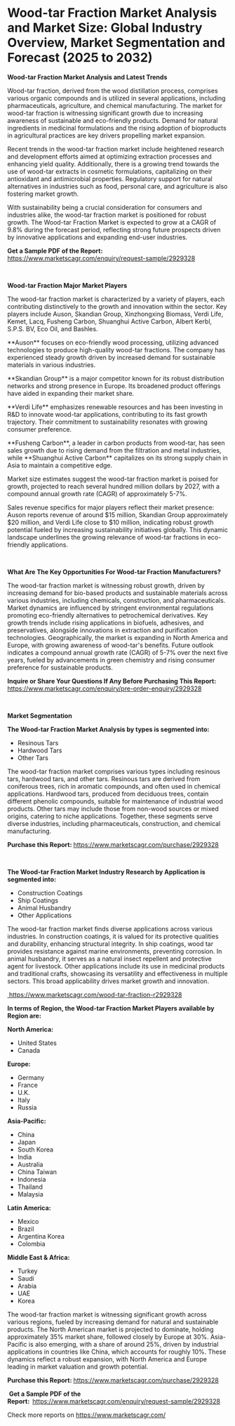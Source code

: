 <p><h1>Wood-tar Fraction Market Analysis and Market Size: Global Industry Overview, Market Segmentation and Forecast (2025 to 2032)</h1></p><p><strong>Wood-tar Fraction Market Analysis and Latest Trends</strong></p>
<p><p>Wood-tar fraction, derived from the wood distillation process, comprises various organic compounds and is utilized in several applications, including pharmaceuticals, agriculture, and chemical manufacturing. The market for wood-tar fraction is witnessing significant growth due to increasing awareness of sustainable and eco-friendly products. Demand for natural ingredients in medicinal formulations and the rising adoption of bioproducts in agricultural practices are key drivers propelling market expansion.</p><p>Recent trends in the wood-tar fraction market include heightened research and development efforts aimed at optimizing extraction processes and enhancing yield quality. Additionally, there is a growing trend towards the use of wood-tar extracts in cosmetic formulations, capitalizing on their antioxidant and antimicrobial properties. Regulatory support for natural alternatives in industries such as food, personal care, and agriculture is also fostering market growth. </p><p>With sustainability being a crucial consideration for consumers and industries alike, the wood-tar fraction market is positioned for robust growth. The Wood-tar Fraction Market is expected to grow at a CAGR of 9.8% during the forecast period, reflecting strong future prospects driven by innovative applications and expanding end-user industries.</p></p>
<p><strong>Get a Sample PDF of the Report:&nbsp;</strong> <a href="https://www.marketscagr.com/enquiry/request-sample/2929328?utm_campaign=3098&utm_medium=2&utm_source=Github&utm_content=ia&utm_term=12032025&utm_id=wood-tar-fraction">https://www.marketscagr.com/enquiry/request-sample/2929328</a></p>
<p>&nbsp;</p>
<p><strong>Wood-tar Fraction Major Market Players</strong></p>
<p><p>The wood-tar fraction market is characterized by a variety of players, each contributing distinctively to the growth and innovation within the sector. Key players include Auson, Skandian Group, Xinzhongxing Biomass, Verdi Life, Kemet, Lacq, Fusheng Carbon, Shuanghui Active Carbon, Albert Kerbl, S.P.S. BV, Eco Oil, and Bashles.</p><p>**Auson** focuses on eco-friendly wood processing, utilizing advanced technologies to produce high-quality wood-tar fractions. The company has experienced steady growth driven by increased demand for sustainable materials in various industries. </p><p>**Skandian Group** is a major competitor known for its robust distribution networks and strong presence in Europe. Its broadened product offerings have aided in expanding their market share.</p><p>**Verdi Life** emphasizes renewable resources and has been investing in R&D to innovate wood-tar applications, contributing to its fast growth trajectory. Their commitment to sustainability resonates with growing consumer preference.</p><p>**Fusheng Carbon**, a leader in carbon products from wood-tar, has seen sales growth due to rising demand from the filtration and metal industries, while **Shuanghui Active Carbon** capitalizes on its strong supply chain in Asia to maintain a competitive edge.</p><p>Market size estimates suggest the wood-tar fraction market is poised for growth, projected to reach several hundred million dollars by 2027, with a compound annual growth rate (CAGR) of approximately 5-7%. </p><p>Sales revenue specifics for major players reflect their market presence: Auson reports revenue of around $15 million, Skandian Group approximately $20 million, and Verdi Life close to $10 million, indicating robust growth potential fueled by increasing sustainability initiatives globally. This dynamic landscape underlines the growing relevance of wood-tar fractions in eco-friendly applications.</p></p>
<p>&nbsp;</p>
<p><strong>What Are The Key Opportunities For Wood-tar Fraction Manufacturers?</strong></p>
<p><p>The wood-tar fraction market is witnessing robust growth, driven by increasing demand for bio-based products and sustainable materials across various industries, including chemicals, construction, and pharmaceuticals. Market dynamics are influenced by stringent environmental regulations promoting eco-friendly alternatives to petrochemical derivatives. Key growth trends include rising applications in biofuels, adhesives, and preservatives, alongside innovations in extraction and purification technologies. Geographically, the market is expanding in North America and Europe, with growing awareness of wood-tar's benefits. Future outlook indicates a compound annual growth rate (CAGR) of 5-7% over the next five years, fueled by advancements in green chemistry and rising consumer preference for sustainable products.</p></p>
<p><strong>Inquire or Share Your Questions If Any Before Purchasing This Report:</strong> <a href="https://www.marketscagr.com/enquiry/pre-order-enquiry/2929328?utm_campaign=3098&utm_medium=2&utm_source=Github&utm_content=ia&utm_term=12032025&utm_id=wood-tar-fraction">https://www.marketscagr.com/enquiry/pre-order-enquiry/2929328</a></p>
<p>&nbsp;</p>
<p><strong>Market Segmentation</strong></p>
<p><strong>The Wood-tar Fraction Market Analysis by types is segmented into:</strong></p>
<p><ul><li>Resinous Tars</li><li>Hardwood Tars</li><li>Other Tars</li></ul></p>
<p><p>The wood-tar fraction market comprises various types including resinous tars, hardwood tars, and other tars. Resinous tars are derived from coniferous trees, rich in aromatic compounds, and often used in chemical applications. Hardwood tars, produced from deciduous trees, contain different phenolic compounds, suitable for maintenance of industrial wood products. Other tars may include those from non-wood sources or mixed origins, catering to niche applications. Together, these segments serve diverse industries, including pharmaceuticals, construction, and chemical manufacturing.</p></p>
<p><strong>Purchase this Report:&nbsp;</strong><a href="https://www.marketscagr.com/purchase/2929328?utm_campaign=3098&utm_medium=2&utm_source=Github&utm_content=ia&utm_term=12032025&utm_id=wood-tar-fraction">https://www.marketscagr.com/purchase/2929328</a></p>
<p>&nbsp;</p>
<p><strong>The Wood-tar Fraction Market Industry Research by Application is segmented into:</strong></p>
<p><ul><li>Construction Coatings</li><li>Ship Coatings</li><li>Animal Husbandry</li><li>Other Applications</li></ul></p>
<p><p>The wood-tar fraction market finds diverse applications across various industries. In construction coatings, it is valued for its protective qualities and durability, enhancing structural integrity. In ship coatings, wood tar provides resistance against marine environments, preventing corrosion. In animal husbandry, it serves as a natural insect repellent and protective agent for livestock. Other applications include its use in medicinal products and traditional crafts, showcasing its versatility and effectiveness in multiple sectors. This broad applicability drives market growth and innovation.</p></p>
<p><a href="https://www.marketscagr.com/wood-tar-fraction-r2929328?utm_campaign=3098&utm_medium=2&utm_source=Github&utm_content=ia&utm_term=12032025&utm_id=wood-tar-fraction">&nbsp;https://www.marketscagr.com/wood-tar-fraction-r2929328</a></p>
<p><strong>In terms of Region, the Wood-tar Fraction Market Players available by Region are:</strong></p>
<p>
    <p> <strong> North America: </strong>
        <ul>
            <li>United States</li>
            <li>Canada</li>
        </ul>
        </p> 
    <p> <strong> Europe: </strong>
        <ul>
            <li>Germany</li>
            <li>France</li>
            <li>U.K.</li>
            <li>Italy</li>
            <li>Russia</li>
        </ul>
        </p> 
    <p> <strong> Asia-Pacific: </strong>
        <ul>
            <li>China</li>
            <li>Japan</li>
            <li>South Korea</li>
            <li>India</li>
            <li>Australia</li>
            <li>China Taiwan</li>
            <li>Indonesia</li>
            <li>Thailand</li>
            <li>Malaysia</li>
        </ul>
        </p> 
    <p> <strong> Latin America: </strong>
        <ul>
            <li>Mexico</li>
            <li>Brazil</li>
            <li>Argentina Korea</li>
            <li>Colombia</li>
        </ul>
        </p> 
    <p> <strong> Middle East & Africa: </strong>
        <ul>
            <li>Turkey</li>
            <li>Saudi</li>
            <li>Arabia</li>
            <li>UAE</li>
            <li>Korea</li>
        </ul>
    </p>
    </p>
<p><p>The wood-tar fraction market is witnessing significant growth across various regions, fueled by increasing demand for natural and sustainable products. The North American market is projected to dominate, holding approximately 35% market share, followed closely by Europe at 30%. Asia-Pacific is also emerging, with a share of around 25%, driven by industrial applications in countries like China, which accounts for roughly 10%. These dynamics reflect a robust expansion, with North America and Europe leading in market valuation and growth potential.</p></p>
<p><strong>Purchase this Report: </strong><a href="https://www.marketscagr.com/purchase/2929328?utm_campaign=3098&utm_medium=2&utm_source=Github&utm_content=ia&utm_term=12032025&utm_id=wood-tar-fraction">https://www.marketscagr.com/purchase/2929328</a></p>
<p>&nbsp;<strong>Get a Sample PDF of the Report:&nbsp;&nbsp;</strong><a href="https://www.marketscagr.com/enquiry/request-sample/2929328?utm_campaign=3098&utm_medium=2&utm_source=Github&utm_content=ia&utm_term=12032025&utm_id=wood-tar-fraction">https://www.marketscagr.com/enquiry/request-sample/2929328</a></p>
<p><strong></strong></p>
<p>Check more reports on <a href="https://www.marketscagr.com/?utm_campaign=3098&utm_medium=2&utm_source=Github&utm_content=ia&utm_term=12032025&utm_id=wood-tar-fraction">https://www.marketscagr.com/</a></p>